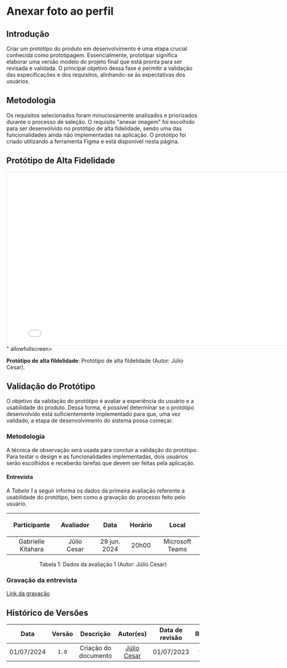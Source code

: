 # Anexar foto ao perfil

## Introdução

Criar um protótipo do produto em desenvolvimento é uma etapa crucial conhecida como prototipagem. Essencialmente, prototipar significa elaborar uma versão modelo do projeto final que está pronta para ser revisada e validada. O principal objetivo dessa fase é permitir a validação das especificações e dos requisitos, alinhando-se às expectativas dos usuários.

## Metodologia

Os requisitos selecionados foram minuciosamente analisados e priorizados durante o processo de seleção. O requisito "anexar imagem" foi escolhido para ser desenvolvido no protótipo de alta fidelidade, sendo uma das funcionalidades ainda não implementadas na aplicação. O protótipo foi criado utilizando a ferramenta Figma e está disponível nesta página.

## Protótipo de Alta Fidelidade
  
<iframe style="border: 1px solid rgba(0, 0, 0, 0.1);" width="800" height="450" src="<iframe style="border: 1px solid rgba(0, 0, 0, 0.1);" width="800" height="450" src="https://www.figma.com/embed?embed_host=share&url=https%3A%2F%2Fwww.figma.com%2Fproto%2F9IaiwvFWoNxlLn858rbtrL%2FFoto-de-Perfil%3Fnode-id%3D19-949%26t%3DWEIXwjeUvBasAO4Y-1%26scaling%3Dscale-down%26content-scaling%3Dfixed%26page-id%3D0%253A1%26starting-point-node-id%3D19%253A949%26show-proto-sidebar%3D1" allowfullscreen></iframe>" allowfullscreen></iframe>

<p> <b>Protótipo de alta fildelidade</b>: Protótipo de alta fildelidade (Autor: Júlio Cesar).</p>

## Validação do Protótipo

O objetivo da validação do protótipo é avaliar a experiência do usuário e a usabilidade do produto. Dessa forma, é possível determinar se o protótipo desenvolvido está suficientemente implementado para que, uma vez validado, a etapa de desenvolvimento do sistema possa começar.

### Metodologia

A técnica de observação será usada para concluir a validação do protótipo. Para testar o design e as funcionalidades implementadas, dois usuários serão escolhidos e receberão tarefas que devem ser feitas pela aplicação.

#### Entrevista 
A <i>Tabela 1</i> a seguir informa os dados da primeira avaliação referente a usabilidade do protótipo, bem como a gravação do processo feito pelo usuário.

| <p align="center">Participante</p> | <p align="center">Avaliador</p> | <p align="center">Data</p> | <p align="center">Horário</p> | <p align="center">Local</p> |
| :----------: | :-------: | :--: | :-----: | :---: |
| Gabrielle Kitahara | Júlio Cesar  | 29 jun. 2024 | 20h00 | Microsoft Teams |
<figcaption align='center'> Tabela 1: Dados da avaliação 1 (Autor: Júlio Cesar)</figcaption>

### Gravação da entrevista

[Link da gravação](https://youtu.be/Gl6FGwdgjgE)

## Histórico de Versões
| Data | Versão | Descrição | Autor(es) | Data de revisão | Revisor(es) |
| :-: | :-: | :-: | :-: | :-: | :-: |
| 01/07/2024 | `1.0` | Criação do documento | [Júlio Cesar](https://github.com/Julio1099) | 01/07/2023 | [Henrique Galdino](https://github.com/hgaldino05) |